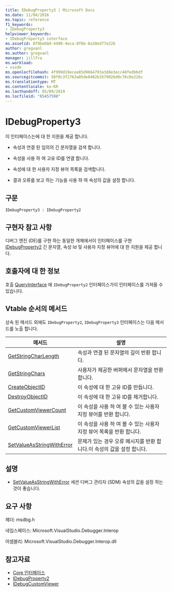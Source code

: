 ```yaml
---
title: IDebugProperty3 | Microsoft Docs
ms.date: 11/04/2016
ms.topic: reference
f1_keywords:
- IDebugProperty3
helpviewer_keywords:
- IDebugProperty3 interface
ms.assetid: 8f9be68d-4490-4eca-8f6b-8a10ed77e226
author: gregvanl
ms.author: gregvanl
manager: jillfra
ms.workload:
- vssdk
ms.openlocfilehash: 4f999d19ecee85d9664793a3d8e3ecc48fedbbdf
ms.sourcegitcommit: 50f0c3f2763a05de8482b3579026d9c76c0e226c
ms.translationtype: MT
ms.contentlocale: ko-KR
ms.lasthandoff: 05/09/2019
ms.locfileid: "65457598"
---
```

# <a name="idebugproperty3"></a>IDebugProperty3
이 인터페이스는에 대 한 지원을 제공 합니다.

- 속성과 연결 된 임의의 긴 문자열을 검색 합니다.

- 속성을 사용 하 여 고유 ID를 연결 합니다.

- 속성에 대 한 사용자 지정 뷰어 목록을 검색합니다.

- 결과 오류를 보고 하는 기능을 사용 하 여 속성의 값을 설정 합니다.

## <a name="syntax"></a>구문

```
IDebugProperty3 : IDebugProperty2
```

## <a name="notes-for-implementers"></a>구현자 참고 사항
 디버그 엔진 (DE)를 구현 하는 동일한 개체에서이 인터페이스를 구현 [IDebugProperty2](../../../extensibility/debugger/reference/idebugproperty2.md) 긴 문자열, 속성 Id 및 사용자 지정 뷰어에 대 한 지원을 제공 합니다.

## <a name="notes-for-callers"></a>호출자에 대 한 정보
 호출 [QueryInterface](/cpp/atl/queryinterface) 에 `IDebugProperty2` 인터페이스가이 인터페이스를 가져올 수 있습니다.

## <a name="methods-in-vtable-order"></a>Vtable 순서의 메서드
 상속 된 메서드 외에도 `IDebugProperty2`, `IDebugProperty3` 인터페이스는 다음 메서드를 노출 합니다.

|메서드|설명|
|------------|-----------------|
|[GetStringCharLength](../../../extensibility/debugger/reference/idebugproperty3-getstringcharlength.md)|속성과 연결 된 문자열의 길이 반환 합니다.|
|[GetStringChars](../../../extensibility/debugger/reference/idebugproperty3-getstringchars.md)|사용자가 제공한 버퍼에서 문자열을 반환합니다.|
|[CreateObjectID](../../../extensibility/debugger/reference/idebugproperty3-createobjectid.md)|이 속성에 대 한 고유 ID를 만듭니다.|
|[DestroyObjectID](../../../extensibility/debugger/reference/idebugproperty3-destroyobjectid.md)|이 속성에 대 한 고유 ID를 제거합니다.|
|[GetCustomViewerCount](../../../extensibility/debugger/reference/idebugproperty3-getcustomviewercount.md)|이 속성을 사용 하 여 볼 수 있는 사용자 지정 뷰어를 반환 합니다.|
|[GetCustomViewerList](../../../extensibility/debugger/reference/idebugproperty3-getcustomviewerlist.md)|이 속성을 사용 하 여 볼 수 있는 사용자 지정 뷰어 목록을 반환 합니다.|
|[SetValueAsStringWithError](../../../extensibility/debugger/reference/idebugproperty3-setvalueasstringwitherror.md)|문제가 있는 경우 오류 메시지를 반환 합니다.이 속성의 값을 설정 합니다.|

## <a name="remarks"></a>설명
- [SetValueAsStringWithError](../../../extensibility/debugger/reference/idebugproperty3-setvalueasstringwitherror.md) 세션 디버그 관리자 (SDM) 속성의 값을 설정 하는 것이 좋습니다.

## <a name="requirements"></a>요구 사항
 헤더: msdbg.h

 네임스페이스: Microsoft.VisualStudio.Debugger.Interop

 어셈블리: Microsoft.VisualStudio.Debugger.Interop.dll

## <a name="see-also"></a>참고자료
- [Core 인터페이스](../../../extensibility/debugger/reference/core-interfaces.md)
- [IDebugProperty2](../../../extensibility/debugger/reference/idebugproperty2.md)
- [IDebugCustomViewer](../../../extensibility/debugger/reference/idebugcustomviewer.md)